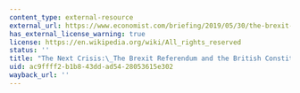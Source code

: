 ```yaml
---
content_type: external-resource
external_url: https://www.economist.com/briefing/2019/05/30/the-brexit-referendum-and-the-british-constitution
has_external_license_warning: true
license: https://en.wikipedia.org/wiki/All_rights_reserved
status: ''
title: "The Next Crisis:\_The Brexit Referendum and the British Constitution"
uid: ac9ffff2-b1b8-43dd-ad54-28053615e302
wayback_url: ''
---
```

